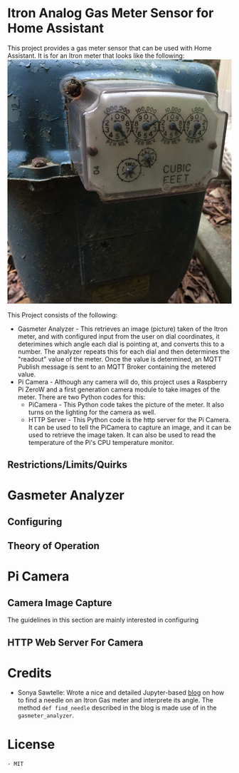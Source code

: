 # Itron Analog Gas Meter Sensor for Home Assistant
This project provides a gas meter sensor that can be used with Home Assistant.  It is for an Itron meter that looks like the following:
![Itron Meter Type for this project](readme_media/Itron_gasmeter.jpg) <br/>

This Project consists of the following:
* Gasmeter Analyzer - This retrieves an image (picture) taken of the Itron meter, and with configured input from the user on dial coordinates, it deterimines which angle each dial is pointing at, and converts this to a number.  The analyzer repeats this for each dial and then determines the "readout" value of the meter.  Once the value is determined, an MQTT Publish message is sent to an MQTT Broker containing the metered value.
* Pi Camera - Although any camera will do, this project uses a Raspberry Pi ZeroW and a first generation camera module to take images of the meter.  There are two Python codes for this:
  * PiCamera - This Python code takes the picture of the meter.  It also turns on the lighting for the camera as well.
  * HTTP Server - This Python code is the http server for the Pi Camera.  It can be used to tell the PiCamera to capture an image, and it can be used to retrieve the image taken.  It can also be used to read the temperature of the Pi's CPU temperature monitor.

## Restrictions/Limits/Quirks
# Gasmeter Analyzer
## Configuring
## Theory of Operation

# Pi Camera
## Camera Image Capture
The guidelines in this section are mainly interested in configuring 

## HTTP Web Server For Camera

# Credits
- Sonya Sawtelle: Wrote a nice and detailed Jupyter-based [blog](https://sdsawtelle.github.io/blog/output/automated-gauge-readout-with-opencv.html) on how to find a needle on an Itron Gas meter and interprete its angle.  The method `def find_needle` described in the blog is made use of in the `gasmeter_analyzer`.

# License
```
- MIT
```
